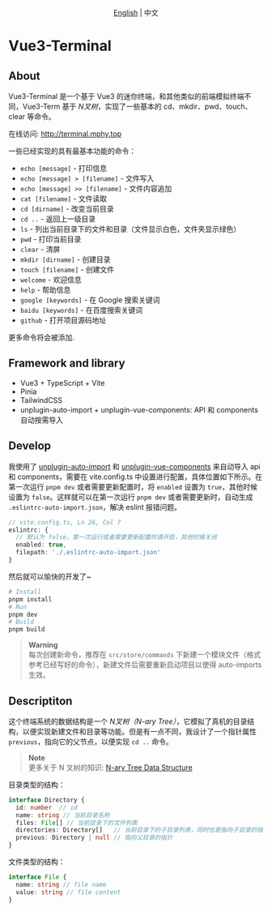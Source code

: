 <p align='center'>
<a href='./README.md'>English</a> | 中文
</p>

# Vue3-Terminal

## About

Vue3-Terminal 是一个基于 Vue3 的迷你终端，和其他类似的前端模拟终端不同，Vue3-Term 基于 *N叉树*，实现了一些基本的 cd、mkdir、pwd、touch、clear 等命令。

在线访问: http://terminal.mphy.top

一些已经实现的具有最基本功能的命令：

- `echo [message]` - 打印信息
- `echo [message] > [filename]` - 文件写入
- `echo [message] >> [filename]` - 文件内容追加
- `cat [filename]` - 文件读取
- `cd [dirname]` - 改变当前目录
- `cd ..` - 返回上一级目录
- `ls` - 列出当前目录下的文件和目录（文件显示白色，文件夹显示绿色）
- `pwd` - 打印当前目录
- `clear` - 清屏
- `mkdir [dirname]` - 创建目录
- `touch [filename]` - 创建文件
- `welcome` - 欢迎信息
- `help` - 帮助信息
- `google [keywords]` - 在 Google 搜索关键词
- `baidu [keywords]` - 在百度搜索关键词
- `github` - 打开项目源码地址

更多命令将会被添加.

## Framework and library

- Vue3 + TypeScript + Vite
- Pinia
- TailwindCSS
- unplugin-auto-import + unplugin-vue-components: API 和 components 自动按需导入

## Develop

我使用了 [unplugin-auto-import](https://github.com/antfu/unplugin-auto-import) 和 [unplugin-vue-components](https://github.com/antfu/unplugin-vue-components) 来自动导入 api 和 components，需要在 vite.config.ts 中设置进行配置，具体位置如下所示。在第一次运行 `pnpm dev` 或者需要更新配置时，将 `enabled` 设置为 `true`，其他时候设置为 `false`。这样就可以在第一次运行 `pnpm dev` 或者需要更新时，自动生成 `.eslintrc-auto-import.json`，解决 eslint 报错问题。

```ts
// vite.config.ts, Ln 26, Col 7
eslintrc: {
  // 默认为 false，第一次运行或者需要更新配置时请开启，其他时候关闭
  enabled: true, 
  filepath: './.eslintrc-auto-import.json'
}
```

然后就可以愉快的开发了~
```bash
# Install
pnpm install
# Run
pnpm dev
# Build
pnpm build
```

> **Warning**  
> 每次创建新命令，推荐在 `src/store/commands` 下新建一个模块文件（格式参考已经写好的命令），新建文件后需要重新启动项目以使得 auto-imports 生效。

## Descriptiton

这个终端系统的数据结构是一个 *N叉树（N-ary Tree）*，它模拟了真机的目录结构，以便实现新建文件和目录等功能。但是有一点不同，我设计了一个指针属性 `previous`，指向它的父节点，以便实现 `cd ..` 命令。

>  **Note**  
> 更多关于 N 叉树的知识: [N-ary Tree Data Structure](https://www.studytonight.com/advanced-data-structures/nary-tree)

目录类型的结构：
```ts
interface Directory {
  id: number  // id
  name: string // 当前目录名称
  files: File[] // 当前目录下的文件列表
  directories: Directory[]   // 当前目录下的子目录列表，同时也是指向子目录的指针
  previous: Directory | null // 指向父目录的指针
}
```

文件类型的结构：
```ts
interface File {
  name: string // file name
  value: string // file content
}
```
